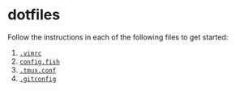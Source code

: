 dotfiles
========

Follow the instructions in each of the following files to get started:

1. [`.vimrc`](.vimrc)
2. [`config.fish`](config.fish)
3. [`.tmux.conf`](.tmux.conf)
4. [`.gitconfig`](.gitconfig)
